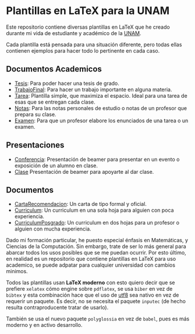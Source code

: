 # Plantillas en LaTeX para la UNAM

Este repositorio contiene diversas plantillas en LaTeX que he creado durante mi vida de estudiante y académico de la [UNAM](https://www.unam.mx/).

Cada plantilla está pensada para una situación diferente, pero todas ellas contienen ejemplos para hacer todo lo pertinente en cada caso.

## Documentos Academicos
* [Tesis](Tesis/): Para poder hacer una tesis de grado.
* [TrabajoFinal](TrabajoFinal/): Para hacer un trabajo importante en alguna materia.
* [Tarea](Tarea/): Plantilla simple, que maximiza el espacio. Ideal para una tarea de esas que se entregan cada clase.
* [Notas](Notas/): Para las notas personales de estudio o notas de un profesor que prepara su clase.
* [Examen](): Para que un profesor elabore los enunciados de una tarea o un examen.

## Presentaciones
* [Conferencia](Conferencia/): Presentación de beamer para presentar en un evento o exposición de un alumno en clase.
* [Clase](Clase/) Presentación de beamer para apoyarte al dar clase.

## Documentos
* [CartaRecomendacion](CartaRecomendacion/): Un carta de tipo formal y oficial.
* [Curriculum](Curriculum/): Un curriculum en una sola hoja para alguien con poca experiencia.
* [CurriculumPosgrado](CurriculumPosgrado/): Un curriculum en dos hojas para un profesor o alguien con mucha experiencia.

Dado mi formación particular, he puesto especial énfasis en Matemáticas, y Ciencias de la Computación. Sin embargo, trate de ser lo más general para abarcar todos los usos posibles que se me puedan ocurrir. Por esto último, en realidad es un repositorio que contiene plantillas en LaTeX para uso academico, se puede adpatar para cualquier universidad con cambios minimos.

Todos las plantillas usan **LaTeX moderno** con esto quiero decir que se prefiere `xelatex` cómo engine sobre `pdflatex`, se usa `biber` en vez de `bibtex` y esta combinación hace que el uso de [utf8](https://en.wikipedia.org/wiki/UTF-8) sea nativo en vez de requerir un paquete. Es decir, no se necesita el paquete `inputec` (de hecho resulta contraproducente tratar de usarlo).

También se usa el nuevo paquete `polyglossia` en vez de `babel`, pues es más moderno y en activo desarrollo.
